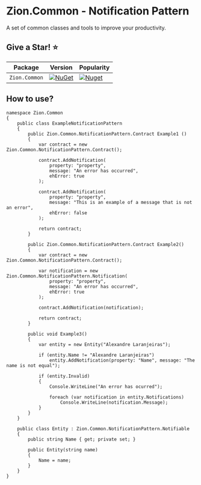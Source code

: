 # Zion.Common - Notification Pattern

A set of common classes and tools to improve your productivity.

## Give a Star! :star:

| Package |  Version | Popularity |
| ------- | ----- | ----- |
| `Zion.Common` | [![NuGet](https://img.shields.io/nuget/v/Zion.Common.svg)](https://nuget.org/packages/Zion.Common) | [![Nuget](https://img.shields.io/nuget/dt/Zion.Common.svg)](https://nuget.org/packages/Zion.Common) |


## How to use?

```
namespace Zion.Common
{
    public class ExampleNotificationPattern
    {
        public Zion.Common.NotificationPattern.Contract Example1 ()
        {
            var contract = new Zion.Common.NotificationPattern.Contract();

            contract.AddNotification(
                property: "property",
                message: "An error has occurred",
                ehError: true
            );
            
            contract.AddNotification(
                property: "property",
                message: "This is an example of a message that is not an error",
                ehError: false
            );

            return contract;
        }

        public Zion.Common.NotificationPattern.Contract Example2()
        {
            var contract = new Zion.Common.NotificationPattern.Contract();

            var notification = new Zion.Common.NotificationPattern.Notification(
                property: "property",
                message: "An error has occurred",
                ehError: true
            );

            contract.AddNotification(notification);

            return contract;
        }

        public void Example3()
        {
            var entity = new Entity("Alexandre Laranjeiras");

            if (entity.Name != "Alexandre Laranjeiras")
                entity.AddNotification(property: "Name", message: "The name is not equal");

            if (entity.Invalid)
            {
                Console.WriteLine("An error has ocurred");

                foreach (var notification in entity.Notifications)
                    Console.WriteLine(notification.Message);
            }
        }
    }

    public class Entity : Zion.Common.NotificationPattern.Notifiable
    {
        public string Name { get; private set; }

        public Entity(string name)
        {
            Name = name;
        }
    }
}

```